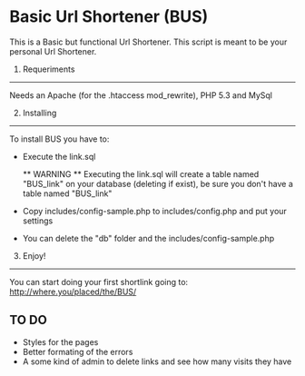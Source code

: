 Basic Url Shortener (BUS)
==========================

This is a Basic but functional Url Shortener.
This script is meant to be your personal Url Shortener.

1) Requeriments
----------------
Needs an Apache (for the .htaccess mod_rewrite), PHP 5.3 and MySql

2) Installing
---------------
To install BUS you have to:
- Execute the link.sql

	** WARNING **
	Executing the link.sql will create a table named "BUS_link" on your database (deleting if exist), be sure you don't have a table named "BUS_link"
	
- Copy includes/config-sample.php to includes/config.php and put your settings

- You can delete the "db" folder and the includes/config-sample.php

3) Enjoy!
---------------
You can start doing your first shortlink going to: http://where.you/placed/the/BUS/


## TO DO
- Styles for the pages
- Better formating of the errors
- A some kind of admin to delete links and see how many visits they have
